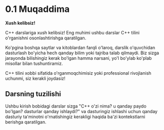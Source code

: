 # 0.1 Muqaddima

**Xush kelibsiz!**

C++ darslariga xush kelibsiz! Eng muhimi ushbu darslar C++ tilini o'rganishni osonlashtirishga qaratilgan.

Ko'pgina boshqa saytlar va kitoblardan farqli o'laroq, darslik o'quvchidan dasturlash bo'yicha hech qanday bilim yoki tajriba talab qilmaydi. Biz sizga jarayonda bilishingiz kerak bo'lgan hamma narsani, yo'l bo'ylab ko'plab misollar bilan tushuntiramiz.

C++ tilini xobbi sifatida o'rganmoqchimisiz yoki professional rivojlanish uchunmi, siz kerakli joydasiz!

## Darsning tuzilishi

Ushbu kirish bobidagi darslar sizga "C++ o'zi nima? u qanday paydo bo'lgan? dasturlar qanday ishlaydi?" va dasturingiz ishlashi uchun qanday dasturiy ta'minotni o'rnatishingiz kerakligi haqida ba'zi kontekstlarni berishga qaratilgan.
